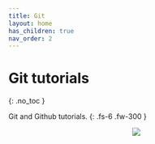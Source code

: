 ```yaml
---
title: Git
layout: home
has_children: true
nav_order: 2
---
```

# Git tutorials
{: .no_toc }

Git and Github tutorials. 
{: .fs-6 .fw-300 }

<p align="center">
  <img src="https://d1jnx9ba8s6j9r.cloudfront.net/blog/wp-content/uploads/2017/12/git-vs-github4.png" />
</p>


